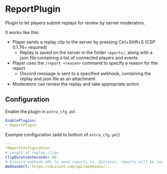 ﻿# ReportPlugin
Plugin to let players submit replays for review by server moderators.

It works like this:
* Player sends a replay clip to the server by pressing Ctrl+Shift+S (CSP 0.1.76+ required)
  * Replay is saved on the server in the folder `reports/`, along with a json file containing a list of connected players and events
* Player uses the `/report <reason>` command to specify a reason for the report
  * Discord message is sent to a specified webhook, containing the replay and json file as an attachment
* Moderators can review the replay and take appropriate action

## Configuration
Enable the plugin in `extra_cfg.yml`
```yaml
EnablePlugins:
- ReportPlugin
```

Example configuration (add to bottom of `extra_cfg.yml`)
```yaml
---
!ReportConfiguration
# Length of replay clips
ClipDurationSeconds: 60
# Discord webhook URL to send reports to. Optional, reports will be logged to the server log if you leave this empty
WebhookUrl: https://discord.com/api/webhooks/...
```
